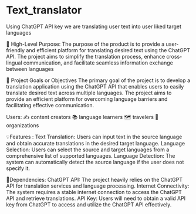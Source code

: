 # Text_translator
Using ChatGPT API key we are translating user text into user liked target languages


🎯 High-Level Purpose:
The purpose of the product is to provide a user-friendly and efficient platform for
translating desired text using the ChatGPT API. The project aims to simplify the
translation process, enhance cross-lingual communication, and facilitate seamless
information exchange between languages



🎯 Project Goals or Objectives
The primary goal of the project is to develop a translation application using the
ChatGPT API that enables users to easily translate desired text across multiple
languages. The project aims to provide an efficient platform for overcoming language
barriers and facilitating effective communication.



Users:
✍ content creators
📚 language learners
🗺 travelers
🏢organizations



💡Features :
Text Translation: Users can input text in the source language and obtain accurate
translations in the desired target language.
Language Selection: Users can select the source and target languages from a
comprehensive list of supported languages.
Language Detection: The system can automatically detect the source language if
the user does not specify it.



🔗Dependencies:
ChatGPT API: The project heavily relies on the ChatGPT API for translation
services and language processing.
Internet Connectivity: The system requires a stable internet connection to access
the ChatGPT API and retrieve translations.
API Key: Users will need to obtain a valid API key from ChatGPT to access and
utilize the ChatGPT API effectively.
